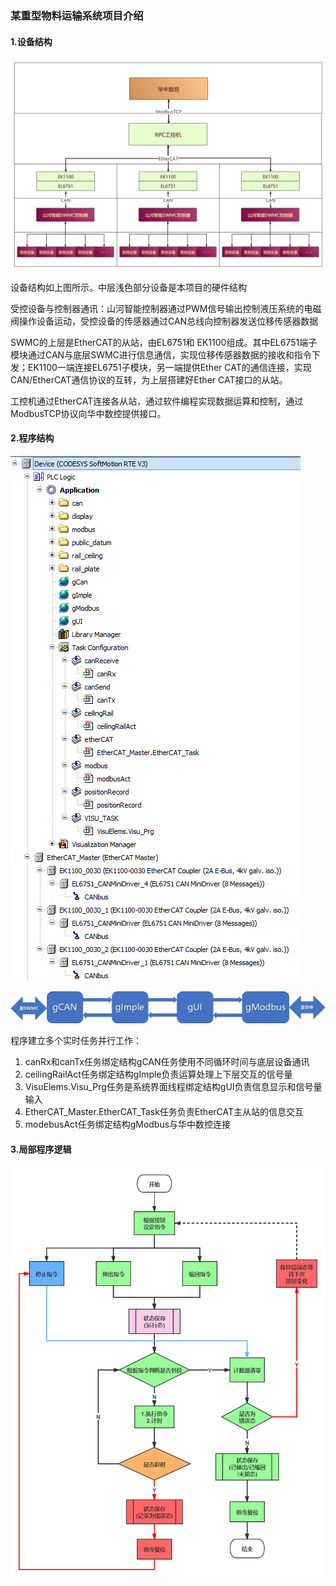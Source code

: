 ### 某重型物料运输系统项目介绍

#### 1.设备结构

![devStruct](readme.assets/devStruct.png)

设备结构如上图所示。中层浅色部分设备是本项目的硬件结构

受控设备与控制器通讯：山河智能控制器通过PWM信号输出控制液压系统的电磁阀操作设备运动，受控设备的传感器通过CAN总线向控制器发送位移传感器数据

SWMC的上层是EtherCAT的从站，由EL6751和 EK1100组成。其中EL6751端子模块通过CAN与底层SWMC进行信息通信，实现位移传感器数据的接收和指令下发；EK1100一端连接EL6751子模块，另一端提供Ether CAT的通信连接，实现CAN/EtherCAT通信协议的互转，为上层搭建好Ether CAT接口的从站。

工控机通过EtherCAT连接各从站，通过软件编程实现数据运算和控制，通过ModbusTCP协议向华中数控提供接口。

#### 2.程序结构

![projStruct](readme.assets/projStruct.png)

![paramConnect](readme.assets/paramConnect.png)

程序建立多个实时任务并行工作：

1. canRx和canTx任务绑定结构gCAN任务使用不同循环时间与底层设备通讯
2. ceilingRailAct任务绑定结构gImple负责运算处理上下层交互的信号量
3. VisuElems.Visu_Prg任务是系统界面线程绑定结构gUI负责信息显示和信号量输入
4. EtherCAT_Master.EtherCAT_Task任务负责EtherCAT主从站的信息交互
5. modebusAct任务绑定结构gModbus与华中数控连接

#### 3.局部程序逻辑

![statDetect](readme.assets/statDetect.png)